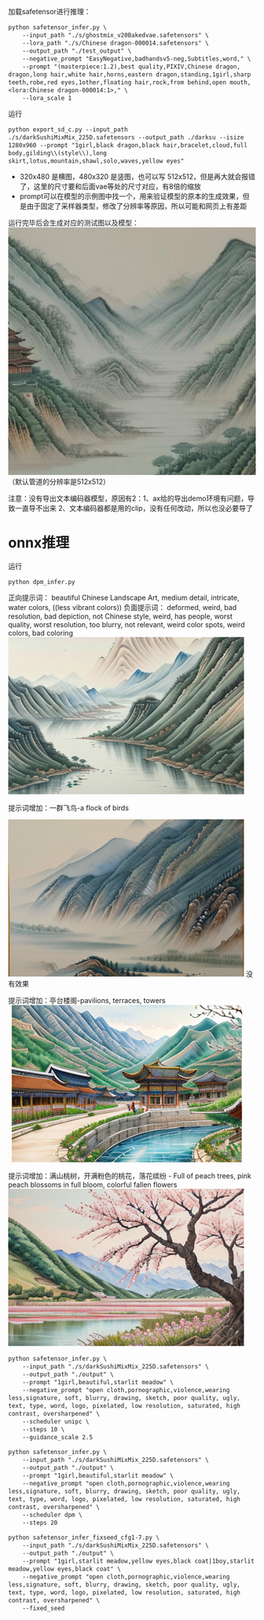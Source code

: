 加载safetensor进行推理：
```
python safetensor_infer.py \
    --input_path "./s/ghostmix_v20Bakedvae.safetensors" \
    --lora_path "./s/Chinese dragon-000014.safetensors" \
    --output_path "./test_output" \
    --negative_prompt "EasyNegative,badhandsv5-neg,Subtitles,word," \
    --prompt "(masterpiece:1.2),best quality,PIXIV,Chinese dragon,
dragon,long hair,white hair,horns,eastern dragon,standing,1girl,sharp teeth,robe,red eyes,1other,floating hair,rock,from behind,open mouth,
<lora:Chinese dragon-000014:1>," \
    --lora_scale 1
```


运行
```
python export_sd_c.py --input_path ./s/darkSushiMixMix_225D.safetensors --output_path ./darksu --isize 1280x960 --prompt "1girl,black dragon,black hair,bracelet,cloud,full body,gilding\\(style\\),long skirt,lotus,mountain,shawl,solo,waves,yellow eyes"
```



- 320x480 是横图，480x320 是竖图，也可以写 512x512，但是再大就会报错了，这里的尺寸要和后面vae等处的尺寸对应，有8倍的缩放
- prompt可以在模型的示例图中找一个，用来验证模型的原本的生成效果，但是由于固定了采样器类型，修改了分辨率等原因，所以可能和网页上有差距

运行完毕后会生成对应的测试图以及模型：
![](../../file/lora_test.jpg)
（默认管道的分辨率是512x512）

注意：没有导出文本编码器模型，原因有2：1、ax给的导出demo环境有问题，导致一直导不出来 2、文本编码器都是用的clip，没有任何改动，所以也没必要导了




# onnx推理
运行
```
python dpm_infer.py
```

正向提示词：
beautiful Chinese Landscape Art, medium detail, intricate, water colors, ((less vibrant colors))
负面提示词：
deformed, weird, bad resolution, bad depiction, not Chinese style, weird, has people, worst quality, worst resolution, too blurry, not relevant, weird color spots, weird colors, bad coloring
![](../../file/txt2img_output_onnx%203.png)

提示词增加：一群飞鸟-a flock of birds

![](../../file/txt2img_output_onnx%202.png)
没有效果


提示词增加：亭台楼阁-pavilions, terraces, towers
![](../../file/txt2img_output_onnx%204.png)

提示词增加：满山桃树，开满粉色的桃花，落花缤纷 - Full of peach trees, pink peach blossoms in full bloom, colorful fallen flowers
![](../../file/txt2img_output_onnx%205.png)




```
python safetensor_infer.py \
    --input_path "./s/darkSushiMixMix_225D.safetensors" \
    --output_path "./output" \
    --prompt "1girl,beautiful,starlit meadow" \
    --negative_prompt "open cloth,pornographic,violence,wearing less,signature, soft, blurry, drawing, sketch, poor quality, ugly, text, type, word, logo, pixelated, low resolution, saturated, high contrast, oversharpened" \
    --scheduler unipc \
    --steps 10 \
    --guidance_scale 2.5
```



```
python safetensor_infer.py \
    --input_path "./s/darkSushiMixMix_225D.safetensors" \
    --output_path "./output" \
    --prompt "1girl,beautiful,starlit meadow" \
    --negative_prompt "open cloth,pornographic,violence,wearing less,signature, soft, blurry, drawing, sketch, poor quality, ugly, text, type, word, logo, pixelated, low resolution, saturated, high contrast, oversharpened" \
    --scheduler dpm \
    --steps 20
```









```
python safetensor_infer_fixseed_cfg1-7.py \
    --input_path "./s/darkSushiMixMix_225D.safetensors" \
    --output_path "./output" \
    --prompt "1girl,starlit meadow,yellow eyes,black coat|1boy,starlit meadow,yellow eyes,black coat" \
    --negative_prompt "open cloth,pornographic,violence,wearing less,signature, soft, blurry, drawing, sketch, poor quality, ugly, text, type, word, logo, pixelated, low resolution, saturated, high contrast, oversharpened" \
    --fixed_seed
```
